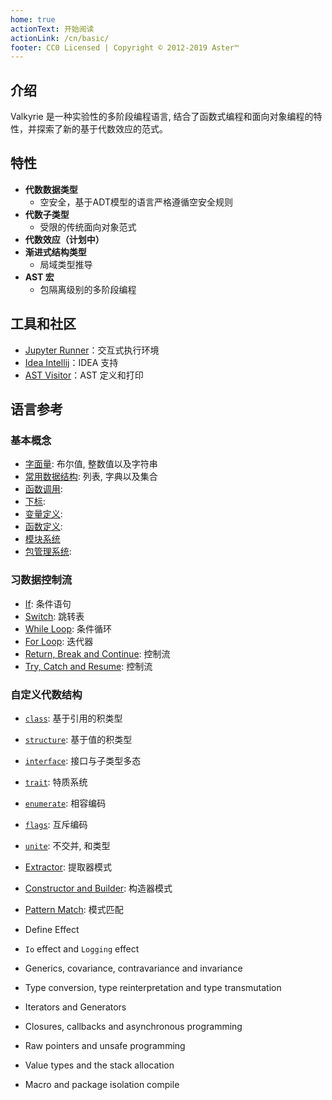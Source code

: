 ```yaml
---
home: true
actionText: 开始阅读
actionLink: /cn/basic/
footer: CC0 Licensed | Copyright © 2012-2019 Aster™
---
```


## 介绍

Valkyrie 是一种实验性的多阶段编程语言, 结合了函数式编程和面向对象编程的特性，并探索了新的基于代数效应的范式。

## 特性

- **代数数据类型**
  - 空安全，基于ADT模型的语言严格遵循空安全规则
- **代数子类型**
  - 受限的传统面向对象范式
- **代数效应（计划中）**
- **渐进式结构类型**
  - 局域类型推导
- **AST 宏**
  - 包隔离级别的多阶段编程

## 工具和社区

- [Jupyter Runner](https://github.com/nyar-vm/valkyrie-jupyter/blob/dev/projects/playground/main.ipynb)：交互式执行环境
- [Idea Intellij](https://plugins.jetbrains.com/plugin/19452-valkyrie-language)：IDEA 支持
- [AST Visitor](https://docs.rs/valkyrie-ast/0.1.7/valkyrie_ast/)：AST 定义和打印

## 语言参考

### 基本概念

- [字面量](./literal/readme.md): 布尔值, 整数值以及字符串
- [常用数据结构](./collections/readme.md): 列表, 字典以及集合
- [函数调用](./invoke/readme.md):
- [下标](./invoke/readme.md):
- [变量定义](./definition/let-binding.md):
- [函数定义](./definition/def-micro.md):
- [模块系统](./definition/module.md)
- [包管理系统](./definition/package.md):

### 习数据控制流

- [If](./control/jump-if.md): 条件语句
- [Switch](./control/jump-switch.md): 跳转表
- [While Loop](./control/loop-while.md): 条件循环
- [For Loop](./control/loop-for.md): 迭代器
- [Return, Break and Continue](./control/jump-control.md): 控制流
- [Try, Catch and Resume](./control/jump-control.md): 控制流

### 自定义代数结构

- [`class`](./definition/structure.md): 基于引用的积类型
- [`structure`](./definition/structure.md): 基于值的积类型
- [`interface`](./definition/interface.md): 接口与子类型多态
- [`trait`](./definition/interface.md): 特质系统
- [`enumerate`](./definition/enumerate.md): 相容编码
- [`flags`](./definition/flags.md): 互斥编码
- [`unite`](./definition/union.md): 不交并, 和类型


- [Extractor](./advance/extractor.md): 提取器模式
- [Constructor and Builder](./advance/builder.md): 构造器模式
- [Pattern Match](./advance/pattern-match.md): 模式匹配



- Define Effect
- `Io` effect and `Logging` effect
- Generics, covariance, contravariance and invariance
- Type conversion, type reinterpretation and type transmutation
- Iterators and Generators
- Closures, callbacks and asynchronous programming
- Raw pointers and unsafe programming
- Value types and the stack allocation
- Macro and package isolation compile





